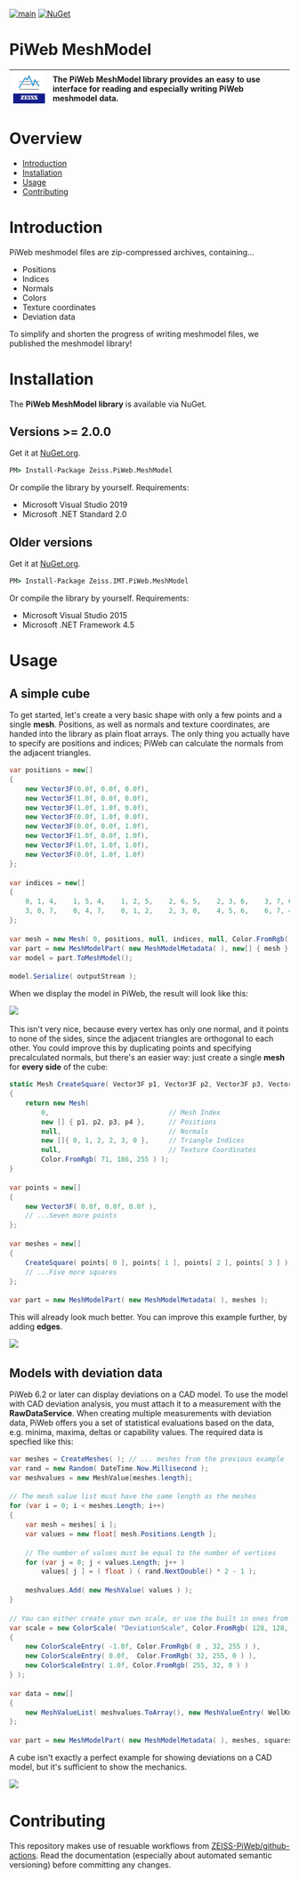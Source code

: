 [![main](https://github.com/ZEISS-PiWeb/PiWeb-MeshModel/actions/workflows/develop.yml/badge.svg?branch=main)](https://github.com/ZEISS-PiWeb/PiWeb-MeshModel/actions/workflows/develop.yml)
[![NuGet](https://img.shields.io/nuget/v/Zeiss.PiWeb.MeshModel?logo=nuget)](https://www.nuget.org/packages/Zeiss.PiWeb.MeshModel/)

# PiWeb MeshModel

| ![Zeiss IQS Logo](gfx/logo_128x128.png) | The **PiWeb MeshModel library** provides an easy to use interface for reading and especially writing PiWeb meshmodel data. |
|-|:-|


# Overview

- [Introduction](#introduction)
- [Installation](#installation)
- [Usage](#usage)
- [Contributing](#contributing)


<a id="markdown-introduction" name="introduction"></a>
# Introduction

PiWeb meshmodel files are zip-compressed archives, containing...

* Positions
* Indices
* Normals
* Colors
* Texture coordinates
* Deviation data

To simplify and shorten the progress of writing meshmodel files, we published the meshmodel library!

<a id="markdown-installation" name="installation"></a>
# Installation

The **PiWeb MeshModel library** is available via NuGet.


## Versions >= 2.0.0

Get it at [NuGet.org](https://www.nuget.org/packages/Zeiss.PiWeb.MeshModel/).

```cmd
PM> Install-Package Zeiss.PiWeb.MeshModel
```

Or compile the library by yourself. Requirements:

* Microsoft Visual Studio 2019
* Microsoft .NET Standard 2.0


## Older versions

Get it at [NuGet.org](https://www.nuget.org/packages/Zeiss.IMT.PiWeb.MeshModel/).

```cmd
PM> Install-Package Zeiss.IMT.PiWeb.MeshModel
```

Or compile the library by yourself. Requirements:

* Microsoft Visual Studio 2015
* Microsoft .NET Framework 4.5


<a id="markdown-usage" name="usage"></a>
# Usage


<a id="markdown-1-a-simple-cube" name="1-a-simple-cube"></a>
## A simple cube

To get started, let's create a very basic shape with only a few points and a single **mesh**. Positions, as well as normals and texture coordinates, are handed into the library as plain float arrays. The only thing you actually have to specify are positions and indices; PiWeb can calculate the normals from the adjacent triangles.

```csharp
var positions = new[]
{
    new Vector3F(0.0f, 0.0f, 0.0f),
    new Vector3F(1.0f, 0.0f, 0.0f),
    new Vector3F(1.0f, 1.0f, 0.0f),
    new Vector3F(0.0f, 1.0f, 0.0f),
    new Vector3F(0.0f, 0.0f, 1.0f),
    new Vector3F(1.0f, 0.0f, 1.0f),
    new Vector3F(1.0f, 1.0f, 1.0f),
    new Vector3F(0.0f, 1.0f, 1.0f)
};

var indices = new[]
{
    0, 1, 4,    1, 5, 4,    1, 2, 5,    2, 6, 5,    2, 3, 6,    3, 7, 6,
    3, 0, 7,    0, 4, 7,    0, 1, 2,    2, 3, 0,    4, 5, 6,    6, 7, 4
};

var mesh = new Mesh( 0, positions, null, indices, null, Color.FromRgb( 71, 186, 255 ) );
var part = new MeshModelPart( new MeshModelMetadata( ), new[] { mesh } );
var model = part.ToMeshModel();

model.Serialize( outputStream );
```

When we display the model in PiWeb, the result will look like this:

<img style="width:100px;" src="gfx/CubeSingleMesh.png" >

This isn't very nice, because every vertex has only one normal, and it points to none of the sides, since the adjacent triangles are orthogonal to each other. You could improve this by duplicating points and specifying precalculated normals, but there's an easier way: just create a single **mesh** for **every side** of the cube:

```csharp
static Mesh CreateSquare( Vector3F p1, Vector3F p2, Vector3F p3, Vector3F p4)
{   
    return new Mesh(
        0,                              // Mesh Index
        new [] { p1, p2, p3, p4 },      // Positions
		null,                           // Normals
        new []{ 0, 1, 2, 2, 3, 0 },     // Triangle Indices
		null,                           // Texture Coordinates
		Color.FromRgb( 71, 186, 255 ) );
}

var points = new[]
{
    new Vector3F( 0.0f, 0.0f, 0.0f ),
    // ...Seven more points
};

var meshes = new[]
{
    CreateSquare( points[ 0 ], points[ 1 ], points[ 2 ], points[ 3 ] ),
    // ...Five more squares
};

var part = new MeshModelPart( new MeshModelMetadata( ), meshes ); 
```

This will already look much better. You can improve this example further, by adding **edges**.

<img style="width:100px;" src="gfx/CubeMultiMesh.png" >


## Models with deviation data

PiWeb 6.2 or later can display deviations on a CAD model. To use the model with CAD deviation analysis, you must attach it to a measurement with the **RawDataService**. When creating multiple measurements
with deviation data, PiWeb offers you a set of statistical evaluations based on the data, e.g. minima, maxima, deltas or capability values. The required data is specfied like this:

```csharp
var meshes = CreateMeshes( ); // ... meshes from the previous example
var rand = new Random( DateTime.Now.Millisecond );
var meshvalues = new MeshValue[meshes.length];

// The mesh value list must have the same length as the meshes
for (var i = 0; i < meshes.Length; i++)
{
    var mesh = meshes[ i ];
    var values = new float[ mesh.Positions.Length ];
        
    // The number of values must be equal to the number of vertices  
    for (var j = 0; j < values.Length; j++ )
        values[ j ] = ( float ) ( rand.NextDouble() * 2 - 1 );

    meshvalues.Add( new MeshValue( values ) );
}

// You can either create your own scale, or use the built in ones from PiWeb.
var scale = new ColorScale( "DeviationScale", Color.FromRgb( 128, 128, 128 ), new[]
{
    new ColorScaleEntry( -1.0f, Color.FromRgb( 0 , 32, 255 ) ),
    new ColorScaleEntry( 0.0f,  Color.FromRgb( 32, 255, 0 ) ),
    new ColorScaleEntry( 1.0f, Color.FromRgb( 255, 32, 0 ) )
} );

var data = new[]
{
    new MeshValueList( meshvalues.ToArray(), new MeshValueEntry( WellKnownDataTypes.Deviation, "deviations.dat", scale ))
};

var part = new MeshModelPart( new MeshModelMetadata( ), meshes, squares.Select(s => s.Edge), data );
```

A cube isn't exactly a perfect example for showing deviations on a CAD model, but it's sufficient to show the mechanics. 

<img style="width:100px;" src="gfx/CubeWithDeviations.png" >


# Contributing

This repository makes use of resuable workflows from [ZEISS-PiWeb/github-actions](https://github.com/ZEISS-PiWeb/github-actions). Read the documentation (especially about automated semantic versioning) before committing any changes.
